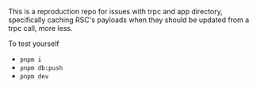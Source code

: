This is a reproduction repo for issues with trpc and app directory, specifically caching RSC's payloads when they should be updated from a trpc call, more less. 

To test yourself
- `pnpm i`
- `pnpm db:push`
- `pnpm dev`
